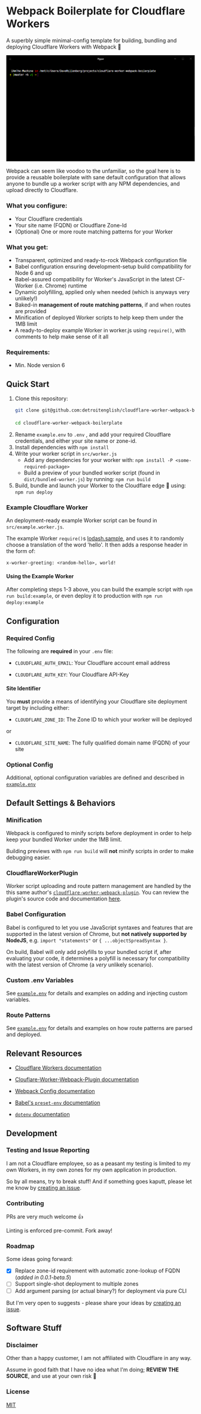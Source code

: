 # Webpack Boilerplate for Cloudflare Workers

A superbly simple minimal-config template for building, bundling and deploying Cloudflare Workers with Webpack 🚀

![Running npm run deploy in a terminal](.github/cf-worker-webpack-boilerplate-deploy.gif?raw=true "npm run deploy")

Webpack can seem like voodoo to the unfamiliar, so the goal here is to provide a reusable boilerplate with sane default configuration that allows anyone to bundle up a worker script with any NPM dependencies, and upload directly to Cloudflare.

### What you configure:
- Your Cloudflare credentials
- Your site name (FQDN) or Cloudflare Zone-Id
- (Optional) One or more route matching patterns for your Worker

### What you get:
- Transparent, optimized and ready-to-rock Webpack configuration file
- Babel configuration ensuring development-setup build compatibility for Node 6 and up
- Babel-assured compatibility for Worker's JavaScript in the latest CF-Worker (i.e. Chrome) runtime
- Dynamic polyfilling, applied only when needed (which is anyways very unlikely!)
- Baked-in **management of route matching patterns**, if and when routes are provided
- Minification of deployed Worker scripts to help keep them under the 1MB limit
- A ready-to-deploy example Worker in worker.js using `require()`, with comments to help make sense of it all

### Requirements:
- Min. Node version 6

## Quick Start

1. Clone this repository:
    ````bash
    git clone git@github.com:detroitenglish/cloudflare-worker-webpack-boilerplate.git

    cd cloudflare-worker-webpack-boilerplate
    ````
2. Rename `example.env` to `.env` , and add your required Cloudflare credentials, and either your site name or zone-id.
3. Install dependencies with `npm install`
4. Write your worker script in `src/worker.js`
   - Add any dependencies for your worker with: `npm install -P <some-required-package>`
   - Build a preview of your bundled worker script (found in `dist/bundled-worker.js`) by running: `npm run build`
5. Build, bundle and launch your Worker to the Cloudflare edge 🚀 using: `npm run deploy`


### Example Cloudflare Worker

An deployment-ready example Worker script can be found in `src/example.worker.js`.

The example Worker `require()`s [lodash.sample](https://www.npmjs.com/package/lodash.sample),
and uses it to randomly choose a translation of the word 'hello'. It then adds a response header in the form of:

  ````
  x-worker-greeting: <random-hello>, world!
  ````

#### Using the Example Worker

After completing steps 1-3 above, you can build the example script with `npm run build:example`,
or even deploy it to production with `npm run deploy:example`


## Configuration

### Required Config

The following are **required** in your `.env` file:

- `CLOUDFLARE_AUTH_EMAIL`: Your Cloudflare account email address

- `CLOUDFLARE_AUTH_KEY`: Your Cloudflare API-Key

#### Site Identifier

You **must** provide a means of identifying your Cloudflare site deployment target by including either:

- `CLOUDFLARE_ZONE_ID`: The Zone ID to which your worker will be deployed

or

- `CLOUDFLARE_SITE_NAME`: The fully qualified domain name (FQDN) of your site

### Optional Config

Additional, optional configuration variables are defined and described in [`example.env`](./example.env)


## Default Settings & Behaviors

### Minification
Webpack is configured to minify scripts before deployment in order to help keep your bundled Worker under the 1MB limit.

Building previews with `npm run build` will **not** minify scripts in order to make debugging easier.

### CloudflareWorkerPlugin
Worker script uploading and route pattern management are handled by the this same author's [`cloudflare-worker-webpack-plugin`](https://www.npmjs.com/package/cloudflare-worker-webpack-plugin). You can review the plugin's source code and documentation [here](https://github.com/detroitenglish/cloudflare-worker-webpack-plugin).

### Babel Configuration

Babel is configured to let you use JavaScript syntaxes and features that are supported in the latest version of Chrome, but **not natively supported by NodeJS**, e.g. `import "statements"` or `{ ...objectSpreadSyntax }`.

On build, Babel will only add polyfills to your bundled script if, after evaluating your code, it determines a polyfill is necessary for compatibility with the latest version of Chrome (a _very_ unlikely scenario).

### Custom .env Variables

See [`example.env`](./example.env) for details and examples on adding and injecting custom variables.

### Route Patterns

See [`example.env`](./example.env) for details and examples on how route patterns are parsed and deployed.

## Relevant Resources

- [Cloudflare Workers documentation](https://developers.cloudflare.com/workers/)

- [Clouflare-Worker-Webpack-Plugin documentation](https://github.com/detroitenglish/cloudflare-worker-webpack-plugin)

- [Webpack Config documentation](https://webpack.js.org/configuration/)

- [Babel's `preset-env` documentation](https://babeljs.io/docs/en/next/babel-preset-env.html)

- [`dotenv` documentation](https://github.com/motdotla/dotenv)

## Development

### Testing and Issue Reporting

I am not a Cloudflare employee, so as a peasant my testing is limited to my own Workers,
in my own zones for my own application in production.

So by all means, try to break stuff! And if something goes kaputt, please let me know by
[creating an issue](https://github.com/detroitenglish/cloudflare-worker-webpack-boilerplate/issues).

### Contributing

PRs are very much welcome 👍

Linting is enforced pre-commit. Fork away!

### Roadmap

Some ideas going forward:

- [x] Replace zone-id requirement with automatic zone-lookup of FQDN (_added in 0.0.1-beta.5_)
- [ ] Support single-shot deployment to multiple zones
- [ ] Add argument parsing (or actual binary?) for deployment via pure CLI

But I'm very open to suggests - please share your ideas by [creating an issue](https://github.com/detroitenglish/cloudflare-worker-webpack-boilerplate/issues).

## Software Stuff

### Disclaimer
Other than a happy customer, I am not affiliated with Cloudflare in any way.

Assume in good faith that I have no idea what I'm doing; **REVIEW THE SOURCE**, and use at your own risk 🙈

### License
[MIT](./LICENSE)
